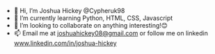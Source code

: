 - 👋 Hi, I’m Joshua Hickey  @Cypheruk98
- 🌱 I’m currently learning Python, HTML, CSS, Javascript
- 💞️ I’m looking to collaborate on anything interesting!😊
- 📫 Email me at joshuahickey08@gmail.com
or follow me on linkedin www.linkedin.com/in/joshua-hickey
<!---
Cypheruk98/Cypheruk98 is a ✨ special ✨ repository because its `README.md` (this file) appears on your GitHub profile.
You can click the Preview link to take a look at your changes.
--->
